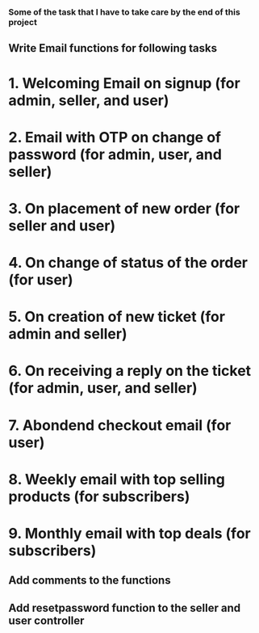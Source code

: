 ### Some of the task that I have to take care by the end of this project

## Write Email functions for following tasks

# 1. Welcoming Email on signup (for admin, seller, and user)

# 2. Email with OTP on change of password (for admin, user, and seller)

# 3. On placement of new order (for seller and user)

# 4. On change of status of the order (for user)

# 5. On creation of new ticket (for admin and seller)

# 6. On receiving a reply on the ticket (for admin, user, and seller)

# 7. Abondend checkout email (for user)

# 8. Weekly email with top selling products (for subscribers)

# 9. Monthly email with top deals (for subscribers)

## Add comments to the functions

## Add resetpassword function to the seller and user controller